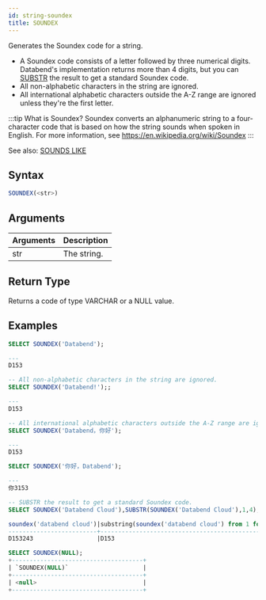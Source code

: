 ```yaml
---
id: string-soundex
title: SOUNDEX
---
```


Generates the Soundex code for a string.

- A Soundex code consists of a letter followed by three numerical digits. Databend's implementation returns more than 4 digits, but you can [SUBSTR](substr.md) the result to get a standard Soundex code.
- All non-alphabetic characters in the string are ignored.
- All international alphabetic characters outside the A-Z range are ignored unless they're the first letter.


:::tip What is Soundex?
Soundex converts an alphanumeric string to a four-character code that is based on how the string sounds when spoken in English. For more information, see https://en.wikipedia.org/wiki/Soundex
:::

See also: [SOUNDS LIKE](soundslike.md)

## Syntax

```sql
SOUNDEX(<str>)
```

## Arguments

| Arguments | Description |
|-----------|-------------|
| str  | The string. |

## Return Type

Returns a code of type VARCHAR or a NULL value.

## Examples

```sql
SELECT SOUNDEX('Databend');

---
D153

-- All non-alphabetic characters in the string are ignored.
SELECT SOUNDEX('Databend!');;

---
D153

-- All international alphabetic characters outside the A-Z range are ignored unless they're the first letter.
SELECT SOUNDEX('Databend，你好');

---
D153

SELECT SOUNDEX('你好，Databend');

---
你3153

-- SUBSTR the result to get a standard Soundex code.
SELECT SOUNDEX('Databend Cloud'),SUBSTR(SOUNDEX('Databend Cloud'),1,4);

soundex('databend cloud')|substring(soundex('databend cloud') from 1 for 4)|
-------------------------+-------------------------------------------------+
D153243                  |D153                                             |

SELECT SOUNDEX(NULL);
+-------------------------------------+
| `SOUNDEX(NULL)`                     |
+-------------------------------------+
| <null>                              |
+-------------------------------------+
```